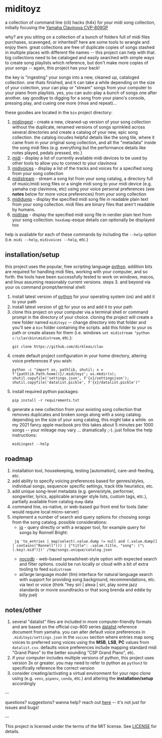 # miditoyz

a collection of command line (cli) hacks (h4x) for your midi song collection, initially focusing the [Yamaha Clavinova CVP-809GP](https://usa.yamaha.com/products/musical_instruments/pianos/clavinova/cvp-809gp/index.html)

why? are you sitting on a collection of a bunch of folders full of midi files purchases, scavenged, or inherited? here are some tools to wrangle and enjoy them. great collections are free of duplicate copies of songs stashed in multiple places with different file names -- this project can help with that. big collections need to be cataloged and easily searched with simple ways to create song playlists which reference, but don't make more copies of your songs -- again, this project has your back!

the key is "ingesting" your songs into a new, cleaned up, cataloged collection. one thats finished, and it can take a while depending on the size of your colection, your can play or "stream" songs from your computer to your piano from playlists. yes, you can auto-play a bunch of songs one after another. say goodbye to digging for a song from your piano's console, pressing play, and cueing one more (rinse and repeat)...

these goodies are located in the `bin` project directory:

1. [midiingest](bin/midiingest) - create a new, cleaned-up version of your song collection without the duplicate, renamed versions of songs sprinkled across several directories and create a catalog of your new, epic song collection. the catalog incudes helpful details like the song tile, where it came from in your original song collection, and all the "metadata" inside the song midi files (e.g. everything but the performance details like notes played, pedals pressed, etc.)
1. [midi](bin/midi) - display a list of currently available midi devices to be used by other tools to allow you to connect to your clavinova
1. [midivoices]() - display a list of the tracks and voices for a specified song from your song collection
1. [midistream](bin/midistream) - stream a song list from your song catalog, a directory full of music/midi song files or a single midi song to your midi device (e.g. yamaha cvp clavinova, etc) using your voice personal preferences (see **notes** below for more voice preferences) from your song collection
1. [mididump](bin/mididump) - display the specified midi song file in readable plain text from your song collection. midi files are binary files that aren't readable by humans. 
1. [midiraw](bin/midiraw) - display the specified midi song file in nerdier plain text from your song collection. `hexdump`-esque details can optionally be displayed too

help is available for each of these commands by including the `--help` option (i.e. `midi --help`, `midivoices --help`, etc.)

## installation/setup

this project uses the popular, free scripting language [python](https://www.python.org). addition bits are required for handling midi files, working with your computer, and so forth. the tools have been successfully tested to work on windows, macos, and linux assuming reasonably current versions. steps 3. and beyond via your os command prompt/terminal shell:

1. install latest version of [python](https://www.python.org/downloads/) for your operating system (os) and add it to your path
1. install latest version of [git](https://git-scm.com) for your os and add it to your path
1. clone this project on your computer via a terminal shell or command prompt in the directory of your choice. cloning the project will create a new folder named `miditoyz` -- change directory into that folder and you'll see a `bin` folder containing the scripts. add this folder to your os path or create aliases for them (i.e. windows `set midistream "python c:\clav\bin\midistream`, etc.):
    ```
    git clone https://github.com/dirkleas/clav
    ```
1. create default project configuration in your home directory, altering voice preferences if you wish:
    ```
    python -c "import os, pathlib, shutil; x = f'{pathlib.Path.home()}/.miditoyz'; os.mkdir(x); shutil.copyfile('settings.json', f'{x}/settingsjson'); shutil.copyfile('datalist.pickle', f'{x}/datalist.pickle')"
    ```
1. install required python packages:
    ```
    pip install -r requirements.txt
    ```
1. generate a new collection from your existing song collection that removes duplicates and broken songs along with a song catalog. depending on the size of your song catalog, this might take a while. on my 2021 fancy apple macbook pro this takes about 5 minutes per 1000 songs -- your mileage may vary ... dramatically ;-). just follow the help instructions:
    ```
    midiingest --help
    ```

## roadmap

1. installation tool, housekeeping, testing [automation], care-and-feeding, etc.
1. add ability to specify voicing preferences based for genres/styles, individual songs, sequencer specific settings, track title heuristics, etc.
1. add unique song-level metadata (e.g. genre/style, performer, songwriter, lyrics, applicable arranger style lists, custom tags, etc.), partially available from catalog `dump` data
1. command line, os-native, or web-based gui front end for tools (later would require local micro-server)
1. implement a number of search and query options for choosing songs from the song catalog. possible considerations:
    * [jq](https://jqlang.github.io/jq/) - query directly or with a wrapper tool, for example query for songs by Ronnell Bright:
    ```
     jq 'to_entries | map(select(.value.dump != null and (.value.dump[] | contains("Ronnell"))) | {"title": .value.title, "song": ("\(.key).mid")})' /tmp/songs.unique/catalog.json
    ```
    * [nocodb](https://nocodb.com) - web-based spreadsheet-style option with expected search and filter options. could be run locally or cloud with a bit of extra tooling to feed `midistream`
    * ai/large language model (llm) interface for natural language search with support for providing song background, recommendations, etc. via text or voice (think "hey siri | alexa | siri, play some jazz standards or movie soundtracks or that song brenda and eddie by billy joel)

## notes/other
1. several "datalist" files are included in more computer-friendly formats and are based on the official cvp-800 series [datalist](https://usa.yamaha.com/files/download/other_assets/7/1264707/cvp809_en_dl_c0.pdf) reference document from yamaha. you can alter default voice preferences in `.miditoyz/settings.json` in the `voices` section where entries map song voices to preferred song voices using the **MSB**, **LSB**, **PC** values from `datalist.csv`. defaults voice preferences include mapping standard midi "Grand Piano" to the better sounding "CSP Grand Piano", etc.
1. if your computer includes multiple versions of python, this project uses version 3x or greater. you may need to refer to python as `python3` to specifically reference the correct version
1. consider creating/activating a virtual environment for your repo clone using (e.g. `venv`, `pipenv`, `conda`, etc.) and altering the **installation/setup** accordingly

--

questions? suggestions? wanna help? reach out [here](https://github.com/dirkleas/miditoyz/issues) -- it's not just for issues and bugs!

--

This project is licensed under the terms of the MIT license. See [LICENSE](LICENSE) for details.
